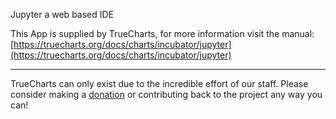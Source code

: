 Jupyter a web based IDE

This App is supplied by TrueCharts, for more information visit the manual: [https://truecharts.org/docs/charts/incubator/jupyter](https://truecharts.org/docs/charts/incubator/jupyter)

---

TrueCharts can only exist due to the incredible effort of our staff.
Please consider making a [donation](https://truecharts.org/docs/about/sponsor) or contributing back to the project any way you can!
